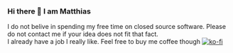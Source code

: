 ### Hi there 👋 I am Matthias
I do not belive in spending my free time on closed source software. Please do not contact me if your idea does not fit that fact.  
I already have a job I really like. Feel free to buy me coffee though [![ko-fi](https://ko-fi.com/img/githubbutton_sm.svg)](https://ko-fi.com/F1F06Q40D)
